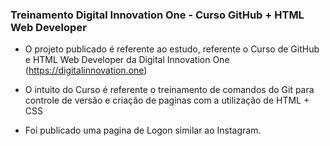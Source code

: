 ### Treinamento Digital Innovation One - Curso GitHub + HTML Web Developer

- O projeto publicado é referente ao estudo, referente o Curso de GitHub e HTML Web Developer da Digital Innovation One (https://digitalinnovation.one)

- O intuito do Curso é referente o treinamento de comandos do Git para controle de versão e criação de paginas com a utilização de HTML + CSS 

-  Foi publicado uma pagina de Logon similar ao Instagram.
